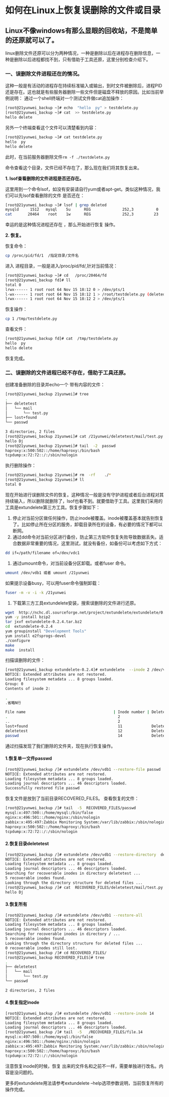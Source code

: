 # 如何在Linux上恢复误删除的文件或目录

## Linux不像windows有那么显眼的回收站，不是简单的还原就可以了。

linux删除文件还原可以分为两种情况，一种是删除以后在进程存在删除信息，一种是删除以后进程都找不到，只有借助于工具还原，这里分别检查介绍下。

### **一、误删除文件进程还在的情况。**

这种一般是有活动的进程存在持续标准输入或输出，到时文件被删除后，进程PID还是存在。这也就是有些服务器删除一些文件但是磁盘不释放的原因。比如当前举例说明： 通过一个shell终端对一个测试文件做cat追加操作：

```bash
[root@21yunwei_backup ~]# echo  "hello  py" > testdelete.py
[root@21yunwei_backup ~]# cat  >> testdelete.py 
hello delete
```

另外一个终端查看这个文件可以清楚看到内容：

```bash
[root@21yunwei_backup ~]# cat testdelete.py 
hello  py
hello delete
```

此时，在当前服务器删除文件`rm -f ./testdelete.py`

命令查看这个目录，文件已经不存在了，那么现在我们将其恢复出来。

**1. lsof查看删除的文件进程是否还存在。**

这里用到一个命令lsof，如没有安装请自行yum或者apt-get。类似这种情况，我们可以先lsof查看删除的文件 是否还在：

```bash
[root@21yunwei_backup ~]# lsof | grep deleted
mysqld     1512   mysql    5u      REG              252,3          0    6312397 /tmp/ibzW3Lot (deleted)
cat       20464    root    1w      REG              252,3         23    1310722 /root/testdelete.py (deleted)
```

幸运的是这种情况进程还存在 ，那么开始进行恢复 操作。

**2. 恢复。**

恢复命令：

```bash
cp /proc/pid/fd/1  /指定目录/文件名
```

进入 进程目录，一般是进入/proc/pid/fd/,针对当前情况：

```bash
[root@21yunwei_backup ~]# cd   /proc/20464/fd
[root@21yunwei_backup fd]# ll
total 0
lrwx------ 1 root root 64 Nov 15 18:12 0 > /dev/pts/1
l-wx------ 1 root root 64 Nov 15 18:12 1 > /root/testdelete.py (deleted)
lrwx------ 1 root root 64 Nov 15 18:12 2 > /dev/pts/1
```

恢复操作：

```bash
cp 1 /tmp/testdelete.py
```

查看文件：

```bash
[root@21yunwei_backup fd]# cat  /tmp/testdelete.py
hello  py
hello delete
```

恢复完成。

### **二、误删除的文件进程已经不存在，借助于工具还原。**

创建准备删除的目录并echo一个 带有内容的文件：

```bash
[root@21yunwei_backup 21yunwei]# tree
.
├── deletetest
│   └── mail
│       └── test.py
├── lost+found
└── passwd
 
3 directories, 2 files
[root@21yunwei_backup 21yunwei]# cat /21yunwei/deletetest/mail/test.py 
hello Dj
[root@21yunwei_backup 21yunwei]# tail  -2  passwd 
haproxy:x:500:502::/home/haproxy:/bin/bash
tcpdump:x:72:72::/:/sbin/nologin
```

执行删除操作：

```bash
[root@21yunwei_backup 21yunwei]# rm  -rf    ./*
[root@21yunwei_backup 21yunwei]# ll
total 0
```

现在开始进行误删除文件的恢复。这种情况一般是没有守护进程或者后台进程对其持续输入，所以删除就删除了，lsof也看不到。就要借助于工具。这里我们采用的工具是extundelete第三方工具。恢复步骤如下：

1. 停止对当前分区做任何操作，防止inode被覆盖。inode被覆盖基本就告别恢复了。比如停止所在分区的服务，卸载目录所在的设备，有必要的情况下都可以断网。
2. 通过dd命令对当前分区进行备份，防止第三方软件恢复失败导致数据丢失。适合数据非常重要的情况，这里测试，就没有备份，如备份可以考虑如下方式：

```bash
dd if=/path/filename of=/dev/vdc1
```

1. 通过umount命令，对当前设备分区卸载。或者fuser 命令。

```bash
umount /dev/vdb1 或者 umount /21yunwei
```

如果提示设备busy，可以用fuser命令强制卸载：

```bash
fuser -m -v -i -k /21yunwei
```

1. 下载第三方工具extundelete安装，搜索误删除的文件进行还原。

```bash
wget  http://nchc.dl.sourceforge.net/project/extundelete/extundelete/0.2.4/extundelete-0.2.4.tar.bz2
yum -y install bzip2
tar jxvf extundelete-0.2.4.tar.bz2
cd  extundelete-0.2.4
yum groupinstall "Development Tools"
yum install e2fsprogs-devel
./configure 
make
make  install
```

扫描误删除的文件：

```bash
[root@21yunwei_backup extundelete-0.2.4]# extundelete  --inode 2 /dev/vdb1
NOTICE: Extended attributes are not restored.
Loading filesystem metadata ... 8 groups loaded.
Group: 0
Contents of inode 2:
 
.
.省略N行
 
File name                                       | Inode number | Deleted status
.                                                 2
..                                                2
lost+found                                        11             Deleted
deletetest                                        12             Deleted
passwd                                            14             Deleted
```

通过扫描发现了我们删除的文件夹，现在执行恢复操作。

#### **1.恢复单一文件passwd**

```bash
[root@21yunwei_backup /]# extundelete /dev/vdb1 --restore-file passwd   
NOTICE: Extended attributes are not restored.
Loading filesystem metadata ... 8 groups loaded.
Loading journal descriptors ... 46 descriptors loaded.
Successfully restored file passwd
```

恢复文件是放到了当前目录RECOVERED_FILES。 查看恢复的文件：

```bash
[root@21yunwei_backup /]# tail  -5  RECOVERED_FILES/passwd 
mysql:x:497:500::/home/mysql:/bin/false
nginx:x:496:501::/home/nginx:/sbin/nologin
zabbix:x:495:497:Zabbix Monitoring System:/var/lib/zabbix:/sbin/nologin
haproxy:x:500:502::/home/haproxy:/bin/bash
tcpdump:x:72:72::/:/sbin/nologin
```

#### **2.恢复目录deletetest**

```bash
[root@21yunwei_backup /]# extundelete /dev/vdb1 --restore-directory  deletetest 
NOTICE: Extended attributes are not restored.
Loading filesystem metadata ... 8 groups loaded.
Loading journal descriptors ... 46 descriptors loaded.
Searching for recoverable inodes in directory deletetest ... 
5 recoverable inodes found.
Looking through the directory structure for deleted files ... 
[root@21yunwei_backup /]# cat  RECOVERED_FILES/deletetest/mail/test.py 
hello Dj
```

#### **3.恢复所有**

```bash
[root@21yunwei_backup /]# extundelete /dev/vdb1 --restore-all
NOTICE: Extended attributes are not restored.
Loading filesystem metadata ... 8 groups loaded.
Loading journal descriptors ... 46 descriptors loaded.
Searching for recoverable inodes in directory / ... 
5 recoverable inodes found.
Looking through the directory structure for deleted files ... 
0 recoverable inodes still lost. 
[root@21yunwei_backup /]# cd RECOVERED_FILES/
[root@21yunwei_backup RECOVERED_FILES]# tree
.
├── deletetest
│   └── mail
│       └── test.py
└── passwd
 
2 directories, 2 files
```

#### **4.恢复指定inode**

```bash
[root@21yunwei_backup /]# extundelete /dev/vdb1 --restore-inode 14
NOTICE: Extended attributes are not restored.
Loading filesystem metadata ... 8 groups loaded.
Loading journal descriptors ... 46 descriptors loaded.
[root@21yunwei_backup /]# tail  -5   /RECOVERED_FILES/file.14 
mysql:x:497:500::/home/mysql:/bin/false
nginx:x:496:501::/home/nginx:/sbin/nologin
zabbix:x:495:497:Zabbix Monitoring System:/var/lib/zabbix:/sbin/nologin
haproxy:x:500:502::/home/haproxy:/bin/bash
tcpdump:x:72:72::/:/sbin/nologin
```

注意恢复inode的时候，恢复 出来的文件名和之前不一样，需要单独进行改名。内容是没问题的。

更多的extundelete用法请参考extundelete –help选项参数说明，当前恢复所有的操作完成。